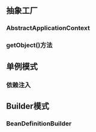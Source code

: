 ## 抽象工厂

### AbstractApplicationContext

### getObject\(\)方法

## 单例模式

### 依赖注入

## Builder模式

### BeanDefinitionBuilder





